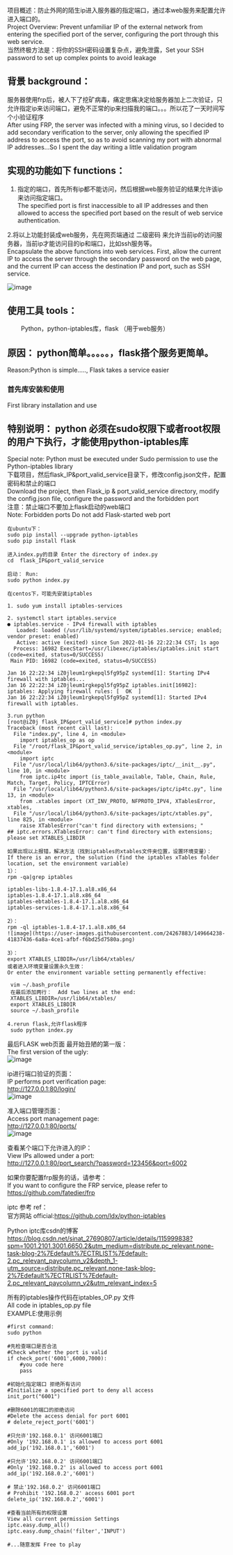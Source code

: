 ​
项目概述：防止外网的陌生ip进入服务器的指定端口，通过本web服务来配置允许进入端口的。  
Project Overview: Prevent unfamiliar IP of the external network from entering the specified port of the server, configuring the port through this web service.  
当然终极方法是：将你的SSH密码设置复杂点，避免泄露，Set your SSH password to set up complex points to avoid leakage
## 背景 background：

服务器使用frp后，被人下了挖矿病毒，痛定思痛决定给服务器加上二次验证，只允许指定ip来访问端口，避免不正常的ip来扫描我的端口。。。所以花了一天时间写个小验证程序  
After using FRP, the server was infected with a mining virus, so I decided to add secondary verification to the server, only allowing the specified IP address to access the port, so as to avoid scanning my port with abnormal IP addresses...So I spent the day writing a little validation program

## 实现的功能如下 functions：  

1. 指定的端口，首先所有ip都不能访问，然后根据web服务验证的结果允许该ip来访问指定端口。  
The specified port is first inaccessible to all IP addresses and then allowed to access the specified port based on the result of web service authentication.  

2.将以上功能封装成web服务，先在网页端通过 二级密码 来允许当前ip的访问服务器，当前ip才能访问目的ip和端口，比如ssh服务等。  
Encapsulate the above functions into web services. First, allow the current IP to access the server through the secondary password on the web page, and the current IP can access the destination IP and port, such as SSH service.  

![image](https://user-images.githubusercontent.com/24267883/149650892-36c95553-48d6-412d-bab6-9156c2816f19.png)

## 使用工具 tools：  

        Python，python-iptables库，flask （用于web服务）  

## 原因： python简单。。。。。，flask搭个服务更简单。    
Reason:Python is simple....., Flask takes a service easier    

### 首先库安装和使用  
First library installation and use  

## 特别说明： python 必须在sudo权限下或者root权限的用户下执行，才能使用python-iptables库  
Special note: Python must be executed under Sudo permission to use the Python-iptables library   
下载项目，然后flask_IP&port_valid_service目录下，修改config.json文件，配置密码和禁止的端口  
Download the project, then Flask_ip & port_valid_service directory, modify the config.json file, configure the password and the forbidden port    
注意：禁止端口不要加上flask启动的web端口  
Note: Forbidden ports Do not add Flask-started web port  
```
在ubuntu下：
sudo pip install --upgrade python-iptables  
sudo pip install flask

进入index.py的目录 Enter the directory of index.py  
cd  flask_IP&port_valid_service

启动： Run:
sudo python index.py

在centos下，可能先安装iptables

1. sudo yum install iptables-services

2. systemctl start iptables.service
● iptables.service - IPv4 firewall with iptables
   Loaded: loaded (/usr/lib/systemd/system/iptables.service; enabled; vendor preset: enabled)
   Active: active (exited) since Sun 2022-01-16 22:22:34 CST; 1s ago
  Process: 16982 ExecStart=/usr/libexec/iptables/iptables.init start (code=exited, status=0/SUCCESS)
 Main PID: 16982 (code=exited, status=0/SUCCESS)

Jan 16 22:22:34 iZ0jleum1rgkepql5fg95pZ systemd[1]: Starting IPv4 firewall with iptables...
Jan 16 22:22:34 iZ0jleum1rgkepql5fg95pZ iptables.init[16982]: iptables: Applying firewall rules: [  OK  ]
Jan 16 22:22:34 iZ0jleum1rgkepql5fg95pZ systemd[1]: Started IPv4 firewall with iptables.

3.run python
[root@iZ0j flask_IP&port_valid_service]# python index.py
Traceback (most recent call last):
  File "index.py", line 4, in <module>
    import iptables_op as op
  File "/root/flask_IP&port_valid_service/iptables_op.py", line 2, in <module>
    import iptc
  File "/usr/local/lib64/python3.6/site-packages/iptc/__init__.py", line 10, in <module>
    from iptc.ip4tc import (is_table_available, Table, Chain, Rule, Match, Target, Policy, IPTCError)
  File "/usr/local/lib64/python3.6/site-packages/iptc/ip4tc.py", line 13, in <module>
    from .xtables import (XT_INV_PROTO, NFPROTO_IPV4, XTablesError, xtables,
  File "/usr/local/lib64/python3.6/site-packages/iptc/xtables.py", line 825, in <module>
    raise XTablesError("can't find directory with extensions; "
## iptc.errors.XTablesError: can't find directory with extensions; please set XTABLES_LIBDIR

如果出现以上报错，解决方法（找到iptables的xtables文件夹位置，设置环境变量）：  
If there is an error, the solution (find the iptables xTables folder location, set the environment variable)  
1）：
rpm -qa|grep iptables

iptables-libs-1.8.4-17.1.al8.x86_64
iptables-1.8.4-17.1.al8.x86_64
iptables-ebtables-1.8.4-17.1.al8.x86_64
iptables-services-1.8.4-17.1.al8.x86_64

2）：
rpm -ql iptables-1.8.4-17.1.al8.x86_64
![image](https://user-images.githubusercontent.com/24267883/149664238-41837436-6a8a-4ce1-afbf-f6bd25d7580a.png)

3）：
export XTABLES_LIBDIR=/usr/lib64/xtables/
或者进入环境变量设置永久生效：  
Or enter the environment variable setting permanently effective:  

 vim ~/.bash_profile  
 在最后添加两行：  Add two lines at the end:  
 XTABLES_LIBDIR=/usr/lib64/xtables/  
 export XTABLES_LIBDIR  
 source ~/.bash_profile  

4.rerun flask,允许flask程序   
 sudo python index.py  
```

最后FLASK web页面
最开始丑陋的第一版：  
The first version of the ugly:  
![image](https://user-images.githubusercontent.com/24267883/149650930-d07b2a08-a8ec-4453-9aaf-228d9b109eaf.png)

ip进行端口验证的页面：  
IP performs port verification page:  
http://127.0.0.1:80/login/  
![image](https://user-images.githubusercontent.com/24267883/149660421-1f9a6334-5b66-4727-8126-0211c5d8186a.png)

准入端口管理页面：  
Access port management page:  
http://127.0.0.1:80/ports/  
![image](https://user-images.githubusercontent.com/24267883/149660468-75981d5a-9499-40a2-9006-6468e17182ad.png)

查看某个端口下允许进入的IP：  
View IPs allowed under a port:  
http://127.0.0.1:80/port_search/?password=123456&port=6002


如果你要配置frp服务的话，请参考：  
If you want to configure the FRP service, please refer to  
https://github.com/fatedier/frp  

iptc 参考 ref：  
官方网站 official:https://github.com/ldx/python-iptables  

Python iptc库csdn的博客 https://blog.csdn.net/sinat_27690807/article/details/115999838?spm=1001.2101.3001.6650.2&utm_medium=distribute.pc_relevant.none-task-blog-2%7Edefault%7ECTRLIST%7Edefault-2.pc_relevant_paycolumn_v2&depth_1-utm_source=distribute.pc_relevant.none-task-blog-2%7Edefault%7ECTRLIST%7Edefault-2.pc_relevant_paycolumn_v2&utm_relevant_index=5  



所有的iptables操作代码在iptables_OP.py 文件  
All code in iptables_op.py file  
EXAMPLE:使用示例  

```
#first command:
sudo python

#先检查端口是否合法 
#Check whether the port is valid
if check_port('6001',6000,7000):
    #you code here
    pass

#初始化指定端口 拒绝所有访问
#Initialize a specified port to deny all access
init_port("6001")

#删除6001的端口的拒绝访问
#Delete the access denial for port 6001
# delete_reject_port('6001')

#只允许'192.168.0.1' 访问6001端口
#Only '192.168.0.1' is allowed to access port 6001
add_ip('192.168.0.1','6001')

#只允许'192.168.0.2' 访问6001端口
#Only '192.168.0.2' is allowed to access port 6001
add_ip('192.168.0.2','6001')

# 禁止'192.168.0.2' 访问6001端口
# Prohibit '192.168.0.2' access 6001 port
delete_ip('192.168.0.2','6001')

#查看当前所有的权限设置  
View all current permission Settings  
iptc.easy.dump_all()
iptc.easy.dump_chain('filter','INPUT')

#...随意发挥 Free to play

```


